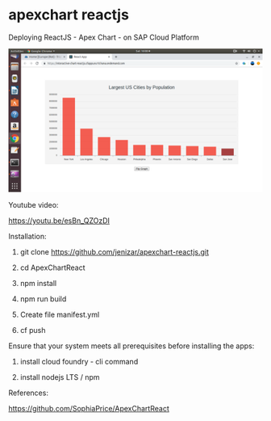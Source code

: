 # apexchart reactjs
 Deploying ReactJS - Apex Chart - on SAP Cloud Platform
 
 ![alt text](https://github.com/jenizar/apexchart-reactjs/blob/master/Screenshot.png)

Youtube video:

https://youtu.be/esBn_QZOzDI

Installation:

1. git clone https://github.com/jenizar/apexchart-reactjs.git

2. cd ApexChartReact

3. npm install

4. npm run build

5. Create file manifest.yml

6. cf push

Ensure that your system meets all prerequisites before installing the apps:

1. install cloud foundry - cli command

2. install nodejs LTS / npm

References:

https://github.com/SophiaPrice/ApexChartReact
 

